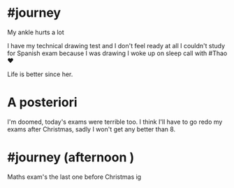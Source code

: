 # #journey 

My ankle hurts a lot

I have my technical drawing test and I don't feel ready at all
I couldn't study for Spanish exam because I was drawing 
I woke up on sleep call with #Thao ❤️

Life is better since her.

# A posteriori 

I'm doomed,  today's exams were terrible too. I think I'll have to go redo my exams after Christmas, sadly I won't get any better than 8. 


# #journey (afternoon )

Maths exam's the last one before Christmas ig